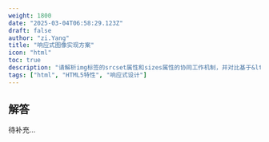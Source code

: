 ```yaml
---
weight: 1800
date: "2025-03-04T06:58:29.123Z"
draft: false
author: "zi.Yang"
title: "响应式图像实现方案"
icon: "html"
toc: true
description: "请解析img标签的srcset属性和sizes属性的协同工作机制，并对比基于&lt;picture&gt;元素的art direction方案与分辨率切换方案的适用场景差异。"
tags: ["html", "HTML5特性", "响应式设计"]
---
```


## 解答

待补充...

